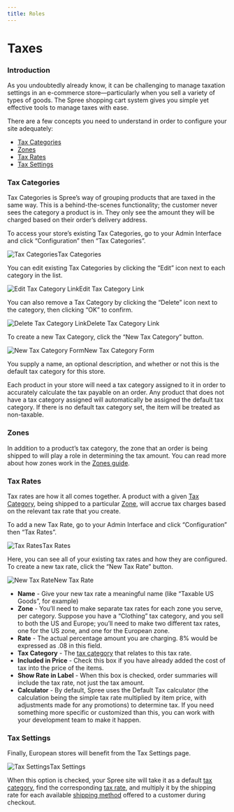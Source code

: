 ```yaml
---
title: Roles
---
```


# Taxes

### Introduction <a id="introduction"></a>

As you undoubtedly already know, it can be challenging to manage taxation settings in an e-commerce store—particularly when you sell a variety of types of goods. The Spree shopping cart system gives you simple yet effective tools to manage taxes with ease.

There are a few concepts you need to understand in order to configure your site adequately:

* [Tax Categories](https://guides.spreecommerce.org/user/configuration/configuring_taxes.html#tax-categories)
* [Zones](https://guides.spreecommerce.org/user/configuration/configuring_taxes.html#zones)
* [Tax Rates](https://guides.spreecommerce.org/user/configuration/configuring_taxes.html#tax-rates)
* [Tax Settings](https://guides.spreecommerce.org/user/configuration/configuring_taxes.html#tax-settings)

### Tax Categories <a id="tax-categories"></a>

Tax Categories is Spree’s way of grouping products that are taxed in the same way. This is a behind-the-scenes functionality; the customer never sees the category a product is in. They only see the amount they will be charged based on their order’s delivery address.

To access your store’s existing Tax Categories, go to your Admin Interface and click “Configuration” then “Tax Categories”.

![Tax Categories](https://guides.spreecommerce.org/static/31df4b8645d1fb2f59bc181e00146ef2/a56d7/tax_categories.jpg)Tax Categories

You can edit existing Tax Categories by clicking the “Edit” icon next to each category in the list.

![Edit Tax Category Link](https://guides.spreecommerce.org/static/9f79bec2cff00d03fe9dd76ba6f5fee8/096b1/edit_tax_category_link.jpg)Edit Tax Category Link

You can also remove a Tax Category by clicking the “Delete” icon next to the category, then clicking “OK” to confirm.

![Delete Tax Category Link](https://guides.spreecommerce.org/static/47bdca6c5c471fa9fda02f91f72dd44c/253f8/delete_tax_category_link.jpg)Delete Tax Category Link

To create a new Tax Category, click the “New Tax Category” button.

![New Tax Category Form](https://guides.spreecommerce.org/static/ac13af987f6b1ea103c2bacd493a7794/d2252/new_tax_category_form.jpg)New Tax Category Form

You supply a name, an optional description, and whether or not this is the default tax category for this store.

Each product in your store will need a tax category assigned to it in order to accurately calculate the tax payable on an order. Any product that does not have a tax category assigned will automatically be assigned the default tax category. If there is no default tax category set, the item will be treated as non-taxable.

### Zones <a id="zones"></a>

In addition to a product’s tax category, the zone that an order is being shipped to will play a role in determining the tax amount. You can read more about how zones work in the [Zones guide](https://guides.spreecommerce.org/user/shipments/zones.html).

### Tax Rates <a id="tax-rates"></a>

Tax rates are how it all comes together. A product with a given [Tax Category](https://guides.spreecommerce.org/user/configuration/configuring_taxes.html#tax-categories), being shipped to a particular [Zone](https://guides.spreecommerce.org/user/configuration/configuring_taxes.html#zones), will accrue tax charges based on the relevant tax rate that you create.

To add a new Tax Rate, go to your Admin Interface and click “Configuration” then “Tax Rates”.

![Tax Rates](https://guides.spreecommerce.org/static/a65099af6798d906a59cdb56330aa2ee/baf3d/tax_rates.jpg)Tax Rates

Here, you can see all of your existing tax rates and how they are configured. To create a new tax rate, click the “New Tax Rate” button.

![New Tax Rate](https://guides.spreecommerce.org/static/a9f6544772d72a09bdb55c49b8f2c173/1060f/new_tax_rate.jpg)New Tax Rate

* **Name** - Give your new tax rate a meaningful name \(like “Taxable US Goods”, for example\)
* **Zone** - You’ll need to make separate tax rates for each zone you serve, per category. Suppose you have a “Clothing” tax category, and you sell to both the US and Europe; you’ll need to make two different tax rates, one for the US zone, and one for the European zone.
* **Rate** - The actual percentage amount you are charging. 8% would be expressed as .08 in this field.
* **Tax Category** - The [tax category](https://guides.spreecommerce.org/user/configuration/configuring_taxes.html#tax-categories) that relates to this tax rate.
* **Included in Price** - Check this box if you have already added the cost of tax into the price of the items.
* **Show Rate in Label** - When this box is checked, order summaries will include the tax rate, not just the tax amount.
* **Calculator** - By default, Spree uses the Default Tax calculator \(the calculation being the simple tax rate multiplied by item price, with adjustments made for any promotions\) to determine tax. If you need something more specific or customized than this, you can work with your development team to make it happen.

### Tax Settings <a id="tax-settings"></a>

Finally, European stores will benefit from the Tax Settings page.

![Tax Settings](https://guides.spreecommerce.org/static/d3c6c0235543052c3ffb8dc29fac3cfd/fabf6/tax_settings.jpg)Tax Settings

When this option is checked, your Spree site will take it as a default [tax category](https://guides.spreecommerce.org/user/configuration/configuring_taxes.html#tax-categories), find the corresponding [tax rate](https://guides.spreecommerce.org/user/configuration/configuring_taxes.html#tax-rates), and multiply it by the shipping rate for each available [shipping method](https://guides.spreecommerce.org/user/shipments/shipping_methods.html) offered to a customer during checkout.

